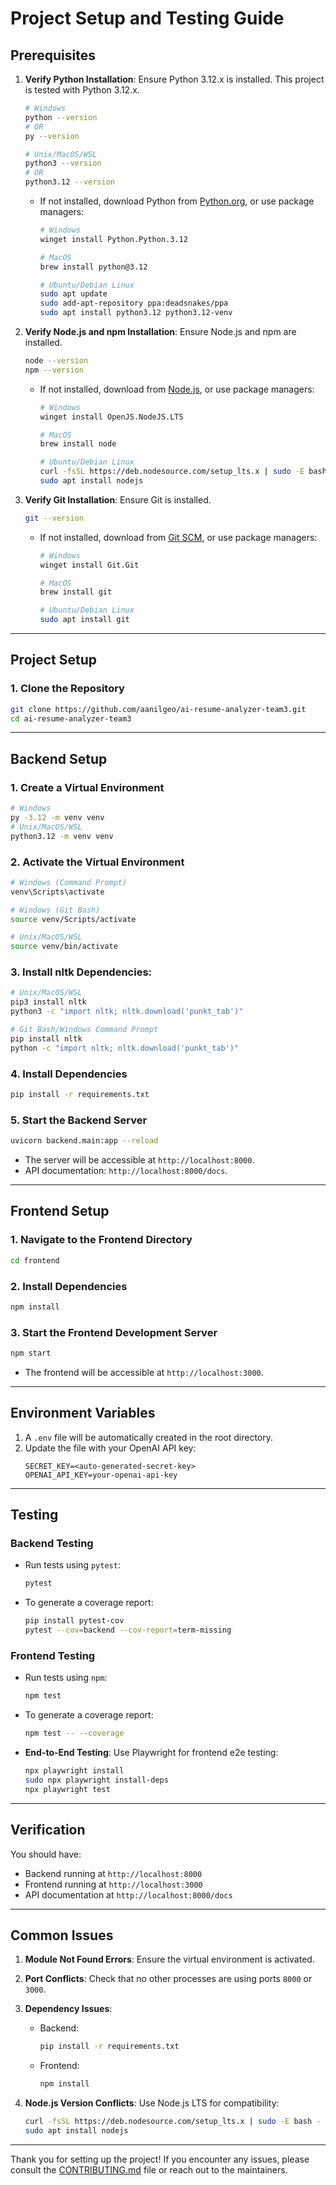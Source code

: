 # Project Setup and Testing Guide

## Prerequisites

1. **Verify Python Installation**:
   Ensure Python 3.12.x is installed. This project is tested with Python 3.12.x.
   ```bash
   # Windows
   python --version
   # OR
   py --version     

   # Unix/MacOS/WSL
   python3 --version
   # OR    
   python3.12 --version
   ```
   - If not installed, download Python from [Python.org](https://www.python.org/downloads/), or use package managers:
     ```bash
     # Windows
     winget install Python.Python.3.12

     # MacOS
     brew install python@3.12

     # Ubuntu/Debian Linux
     sudo apt update
     sudo add-apt-repository ppa:deadsnakes/ppa
     sudo apt install python3.12 python3.12-venv
     ```

2. **Verify Node.js and npm Installation**:
   Ensure Node.js and npm are installed.
   ```bash
   node --version
   npm --version
   ```
   - If not installed, download from [Node.js](https://nodejs.org/), or use package managers:
     ```bash
     # Windows
     winget install OpenJS.NodeJS.LTS

     # MacOS
     brew install node

     # Ubuntu/Debian Linux
     curl -fsSL https://deb.nodesource.com/setup_lts.x | sudo -E bash -
     sudo apt install nodejs
     ```

3. **Verify Git Installation**:
   Ensure Git is installed.
   ```bash
   git --version
   ```
   - If not installed, download from [Git SCM](https://git-scm.com/downloads/), or use package managers:
     ```bash
     # Windows
     winget install Git.Git

     # MacOS
     brew install git

     # Ubuntu/Debian Linux
     sudo apt install git
     ```

---

## Project Setup

### 1. Clone the Repository
```bash
git clone https://github.com/aanilgeo/ai-resume-analyzer-team3.git
cd ai-resume-analyzer-team3
```

---

## Backend Setup

### 1. Create a Virtual Environment
```bash
# Windows
py -3.12 -m venv venv
# Unix/MacOS/WSL
python3.12 -m venv venv
```

### 2. Activate the Virtual Environment
```bash
# Windows (Command Prompt)
venv\Scripts\activate

# Windows (Git Bash)
source venv/Scripts/activate

# Unix/MacOS/WSL
source venv/bin/activate
```

### 3. Install nltk Dependencies:
 ```bash
 # Unix/MacOS/WSL
 pip3 install nltk
 python3 -c "import nltk; nltk.download('punkt_tab')"

 # Git Bash/Windows Command Prompt
 pip install nltk
 python -c "import nltk; nltk.download('punkt_tab')"
 ```

### 4. Install Dependencies
```bash
pip install -r requirements.txt
```

### 5. Start the Backend Server
```bash
uvicorn backend.main:app --reload
```
- The server will be accessible at `http://localhost:8000`.
- API documentation: `http://localhost:8000/docs`.

---

## Frontend Setup

### 1. Navigate to the Frontend Directory
```bash
cd frontend
```

### 2. Install Dependencies
```bash
npm install
```

### 3. Start the Frontend Development Server
```bash
npm start
```
- The frontend will be accessible at `http://localhost:3000`.

---

## Environment Variables

1. A `.env` file will be automatically created in the root directory.
2. Update the file with your OpenAI API key:
   ```env
   SECRET_KEY=<auto-generated-secret-key>
   OPENAI_API_KEY=your-openai-api-key
   ```

---

## Testing

### Backend Testing
- Run tests using `pytest`:
  ```bash
  pytest
  ```
- To generate a coverage report:
  ```bash
  pip install pytest-cov
  pytest --cov=backend --cov-report=term-missing
  ```

### Frontend Testing
- Run tests using `npm`:
  ```bash
  npm test
  ```
- To generate a coverage report:
  ```bash
  npm test -- --coverage
  ```
- **End-to-End Testing**:
  Use Playwright for frontend e2e testing:
  ```bash
  npx playwright install
  sudo npx playwright install-deps
  npx playwright test
  ```

---

## Verification

You should have:
- Backend running at `http://localhost:8000`
- Frontend running at `http://localhost:3000`
- API documentation at `http://localhost:8000/docs`

---

## Common Issues

1. **Module Not Found Errors**:
   Ensure the virtual environment is activated.

2. **Port Conflicts**:
   Check that no other processes are using ports `8000` or `3000`.

3. **Dependency Issues**:
   - Backend:
     ```bash
     pip install -r requirements.txt
     ```
   - Frontend:
     ```bash
     npm install
     ```

4. **Node.js Version Conflicts**:
   Use Node.js LTS for compatibility:
   ```bash
   curl -fsSL https://deb.nodesource.com/setup_lts.x | sudo -E bash -
   sudo apt install nodejs
   ```

---

Thank you for setting up the project! If you encounter any issues, please consult the [CONTRIBUTING.md](./CONTRIBUTING.md) file or reach out to the maintainers.
